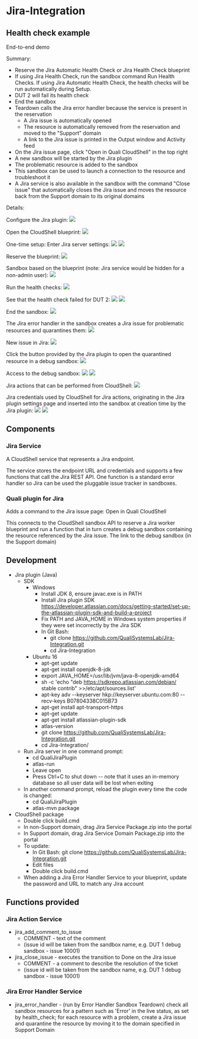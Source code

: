 # Jira-Integration


## Health check example

End-to-end demo 

Summary:
- Reserve the Jira Automatic Health Check or Jira Health Check blueprint
- If using Jira Health Check, run the sandbox command Run Health Checks. If using Jira Automatic Health Check, the health checks will be run automatically during Setup.
- DUT 2 will fail its health check
- End the sandbox
- Teardown calls the Jira error handler because the service is present in the reservation
  - A Jira issue is automatically opened
  - The resource is automatically removed from the reservation and moved to the "Support" domain
  - A link to the Jira issue is printed in the Output window and Activity feed
- On the Jira issue page, click "Open in Quali CloudShell" in the top right
- A new sandbox will be started by the Jira plugin
- The problematic resource is added to the sandbox
- This sandbox can be used to launch a connection to the resource and troubleshoot it
- A Jira service is also available in the sandbox with the command "Close issue" that automatically closes the Jira issue and moves the resource back from the Support domain to its original domains

Details:

Configure the Jira plugin:
![](screenshots/jira_plugin_settings_full.png)

Open the CloudShell blueprint:
![](screenshots/blueprint.png)

One-time setup: Enter Jira server settings:
![](screenshots/edit_jira_error_handler_settings1.png)
![](screenshots/edit_jira_error_handler_settings2.png)

Reserve the blueprint:
![](screenshots/reserve_blueprint.png)

Sandbox based on the blueprint (note: Jira service would be hidden for a non-admin user):
![](screenshots/sandbox1.png)

Run the health checks:
![](screenshots/run_health_check.png)

See that the health check failed for DUT 2:
![](screenshots/health_check_failed.png)
![](screenshots/health_check_failed2.png)

End the sandbox:
![](screenshots/teardown.png)

The Jira error handler in the sandbox creates a Jira issue for problematic resources and quarantines them:
![](screenshots/jira_issue_created.png)

New issue in Jira:
![](screenshots/jira_issue.png)

Click the button provided by the Jira plugin to open the quarantined resource in a debug sandbox:
![](screenshots/open_in_cloudshell.png)

Access to the debug sandbox:
![](screenshots/debug_sandbox_created.png)
![](screenshots/debug_sandbox.png)

Jira actions that can be performed from CloudShell:
![](screenshots/close_jira_issue.png)

Jira credentials used by CloudShell for Jira actions, originating in the Jira plugin settings page and inserted into the sandbox at creation time by the Jira plugin:
![](screenshots/action_service_settings1.png)
![](screenshots/action_service_settings2.png)


## Components

### Jira Service

A CloudShell service that represents a Jira endpoint.

The service stores the endpoint URL and credentials and supports a few functions that call the Jira REST API. One function is a standard error handler so Jira can be used the pluggable issue tracker in sandboxes.

### Quali plugin for Jira

Adds a command to the Jira issue page: Open in Quali CloudShell

This connects to the CloudShell sandbox API to reserve a Jira worker blueprint and run a function that in turn creates a debug sandbox containing the resource referenced by the Jira issue. The link to the debug sandbox (in the Support domain) 




## Development
- Jira plugin (Java)
  - SDK
    - Windows
      - Install JDK 8, ensure javac.exe is in PATH
      - Install Jira plugin SDK https://developer.atlassian.com/docs/getting-started/set-up-the-atlassian-plugin-sdk-and-build-a-project
      - Fix PATH and JAVA_HOME in Windows system properties if they were set incorrectly by the Jira SDK
      - In Git Bash:
        - git clone https://github.com/QualiSystemsLab/Jira-Integration.git
        - cd Jira-Integration
    - Ubuntu 16
      - apt-get update
      - apt-get install openjdk-8-jdk
      - export JAVA_HOME=/usr/lib/jvm/java-8-openjdk-amd64
      - sh -c 'echo "deb https://sdkrepo.atlassian.com/debian/ stable contrib" >>/etc/apt/sources.list'
      - apt-key adv --keyserver hkp://keyserver.ubuntu.com:80 --recv-keys B07804338C015B73
      - apt-get install apt-transport-https
      - apt-get update
      - apt-get install atlassian-plugin-sdk
      - atlas-version
      - git clone https://github.com/QualiSystemsLab/Jira-Integration.git
      - cd Jira-Integration/
  - Run Jira server in one command prompt:
    - cd QualiJiraPlugin
    - atlas-run
    - Leave open
    - Press Ctrl+C to shut down -- note that it uses an in-memory database so all user data will be lost when exiting
  - In another command prompt, reload the plugin every time the code is changed:
    - cd QualiJiraPlugin
    - atlas-mvn package
- CloudShell package
  - Double click build.cmd
  - In non-Support domain, drag Jira Service Package.zip into the portal
  - In Support domain, drag Jira Service Domain Package.zip into the portal
  - To update:
	- In Git Bash: git clone https://github.com/QualiSystemsLab/Jira-Integration.git
	- Edit files
	- Double click build.cmd
  - When adding a Jira Error Handler Service to your blueprint, update the password and URL to match any Jira account

## Functions provided

### Jira Action Service
- jira_add_comment_to_issue
    - COMMENT - text of the comment
    - (issue id will be taken from the sandbox name, e.g. DUT 1 debug sandbox - issue 10001)
- jira_close_issue - executes the transition to Done on the Jira issue
    - COMMENT - a comment to describe the resolution of the ticket
    - (issue id will be taken from the sandbox name, e.g. DUT 1 debug sandbox - issue 10001)

### Jira Error Handler Service
- jira_error_handler - (run by Error Handler Sandbox Teardown) check all sandbox resources for a pattern such as 'Error' in the live status, as set by health_check; for each resource with a problem, create a Jira issue and quarantine the resource by moving it to the domain specified in Support Domain
